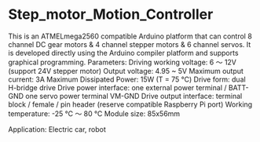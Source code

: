 # Step_motor_Motion_Controller

This is an ATMELmega2560 compatible Arduino platform that can control 8 channel DC gear motors & 4 channel stepper motors & 6 channel servos. It is developed directly using the Arduino compiler platform and supports graphical programming.
Parameters:
Driving working voltage: 6 ～ 12V (support 24V stepper motor)
Output voltage: 4.95 ~ 5V
Maximum output current: 3A
Maximum Dissipated Power: 15W (T = 75 ℃)
Drive form: dual H-bridge drive
Drive power interface: one external power terminal / BATT-GND one servo power terminal VM-GND
Drive output interface: terminal block / female / pin header (reserve compatible Raspberry Pi port)
Working temperature: -25 ℃ ～ 80 ℃
Module size: 85x56mm

Application:
Electric car, robot
